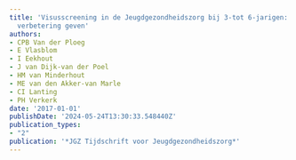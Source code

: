 ```yaml
---
title: 'Visusscreening in de Jeugdgezondheidszorg bij 3-tot 6-jarigen: kan een autorefractie-apparaat
  verbetering geven'
authors:
- CPB Van der Ploeg
- E Vlasblom
- I Eekhout
- J van Dijk-van der Poel
- HM van Minderhout
- ME van den Akker-van Marle
- CI Lanting
- PH Verkerk
date: '2017-01-01'
publishDate: '2024-05-24T13:30:33.548440Z'
publication_types:
- "2"
publication: '*JGZ Tijdschrift voor Jeugdgezondheidszorg*'
---
```

